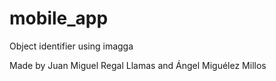 # mobile_app
Object identifier using imagga

Made by Juan Miguel Regal Llamas and Ángel Miguélez Millos
